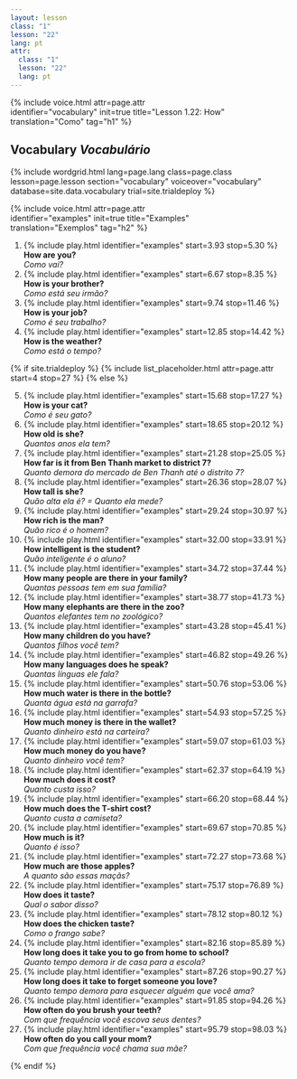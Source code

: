```yaml
---
layout: lesson
class: "1"
lesson: "22"
lang: pt
attr:
  class: "1"
  lesson: "22"
  lang: pt
---
```


{%  include voice.html attr=page.attr  
	identifier="vocabulary"  init=true
	title="Lesson 1.22: How"        
	translation="Como"
    tag="h1" %}

## Vocabulary   *Vocabulário*

{% include wordgrid.html lang=page.lang
		class=page.class 
		lesson=page.lesson 
		section="vocabulary"
		voiceover="vocabulary"
		database=site.data.vocabulary 
		trial=site.trialdeploy %}
		

{%  include voice.html attr=page.attr  
	identifier="examples"  init=true
	title="Examples"        
	translation="Exemplos"
    tag="h2" %}

1. {% include play.html identifier="examples" start=3.93 stop=5.30 %} **How are you?**  
*Como vai?*   
2. {% include play.html identifier="examples" start=6.67 stop=8.35 %} **How is your brother?**  
*Como está seu irmão?*   
3. {% include play.html identifier="examples" start=9.74 stop=11.46 %} **How is your job?**  
*Como é seu trabalho?*   
4. {% include play.html identifier="examples" start=12.85 stop=14.42 %} **How is the weather?**  
*Como está o tempo?*   

{% if site.trialdeploy %}
	{% include list_placeholder.html  attr=page.attr     start=4 stop=27 %}
	{% else %}

5. {% include play.html identifier="examples" start=15.68 stop=17.27 %} **How is your cat?**  
*Como é seu gato?*   
6. {% include play.html identifier="examples" start=18.65 stop=20.12 %} **How old is she?**  
*Quantos anos ela tem?*   
7. {% include play.html identifier="examples" start=21.28 stop=25.05 %} **How far is it from Ben Thanh market to district 7?**  
*Quanto demora do mercado de Ben Thanh até o distrito 7?*    
8. {% include play.html identifier="examples" start=26.36 stop=28.07 %} **How tall is she?**  
*Quão alta ela é? = Quanto ela mede?*    
9. {% include play.html identifier="examples" start=29.24 stop=30.97 %} **How rich is the man?**  
*Quão rico é o homem?*   
10. {% include play.html identifier="examples" start=32.00 stop=33.91 %} **How intelligent is the student?**  
*Quão inteligente é o aluno?*    
11. {% include play.html identifier="examples" start=34.72 stop=37.44 %} **How many people are there in your family?**  
*Quantas pessoas tem em sua família?*   
12. {% include play.html identifier="examples" start=38.77 stop=41.73 %} **How many elephants are there in the zoo?**  
*Quantos elefantes tem no zoológico?*    
13. {% include play.html identifier="examples" start=43.28 stop=45.41 %} **How many children do you have?**  
*Quantos filhos você tem?*    
14. {% include play.html identifier="examples" start=46.82 stop=49.26 %} **How many languages does he speak?**  
*Quantas línguas ele fala?*   
15. {% include play.html identifier="examples" start=50.76 stop=53.06 %} **How much water is there in the bottle?**  
*Quanta água está na garrafa?*   
16. {% include play.html identifier="examples" start=54.93 stop=57.25 %} **How much money is there in the wallet?**  
*Quanto dinheiro está na carteira?*   
17. {% include play.html identifier="examples" start=59.07 stop=61.03 %} **How much money do you have?**  
*Quanto dinheiro você tem?*    
18. {% include play.html identifier="examples" start=62.37 stop=64.19 %} **How much does it cost?**  
*Quanto custa isso?*   
19. {% include play.html identifier="examples" start=66.20 stop=68.44 %} **How much does the T-shirt cost?**  
*Quanto custa a camiseta?*   
20. {% include play.html identifier="examples" start=69.67 stop=70.85 %} **How much is it?**  
*Quanto é isso?*     
21. {% include play.html identifier="examples" start=72.27 stop=73.68 %} **How much are those apples?**  
*A quanto são essas maçãs?*    
22. {% include play.html identifier="examples" start=75.17 stop=76.89 %} **How does it taste?**  
*Qual o sabor disso?*    
23. {% include play.html identifier="examples" start=78.12 stop=80.12 %} **How does the chicken taste?**  
*Como o frango sabe?*    
24. {% include play.html identifier="examples" start=82.16 stop=85.89 %} **How long does it take you to go from home to school?**  
*Quanto tempo demora ir de casa para a escola?*      
25. {% include play.html identifier="examples" start=87.26 stop=90.27 %} **How long does it take to forget someone you love?**  
*Quanto tempo demora para esquecer alguém que você ama?*    
26. {% include play.html identifier="examples" start=91.85 stop=94.26 %} **How often do you brush your teeth?**  
*Com que frequência você escova seus dentes?*      
27. {% include play.html identifier="examples" start=95.79 stop=98.03 %} **How often do you call your mom?**  
*Com que frequência você chama sua mãe?*    


{% endif %}
